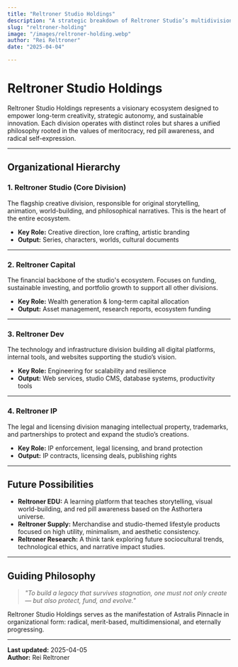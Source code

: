 ```yaml
---
title: "Reltroner Studio Holdings"
description: "A strategic breakdown of Reltroner Studio’s multidivisional structure and its future-forward ecosystem of creativity, capital, and sovereignty."
slug: "reltroner-holding"
image: "/images/reltroner-holding.webp"
author: "Rei Reltroner"
date: "2025-04-04"

---
```


# Reltroner Studio Holdings

Reltroner Studio Holdings represents a visionary ecosystem designed to empower long-term creativity, strategic autonomy, and sustainable innovation. Each division operates with distinct roles but shares a unified philosophy rooted in the values of meritocracy, red pill awareness, and radical self-expression.

---

## Organizational Hierarchy

### 1. **Reltroner Studio (Core Division)**
The flagship creative division, responsible for original storytelling, animation, world-building, and philosophical narratives. This is the heart of the entire ecosystem.

- **Key Role:** Creative direction, lore crafting, artistic branding
- **Output:** Series, characters, worlds, cultural documents

---

### 2. **Reltroner Capital**
The financial backbone of the studio's ecosystem. Focuses on funding, sustainable investing, and portfolio growth to support all other divisions.

- **Key Role:** Wealth generation & long-term capital allocation
- **Output:** Asset management, research reports, ecosystem funding

---

### 3. **Reltroner Dev**
The technology and infrastructure division building all digital platforms, internal tools, and websites supporting the studio’s vision.

- **Key Role:** Engineering for scalability and resilience
- **Output:** Web services, studio CMS, database systems, productivity tools

---

### 4. **Reltroner IP**
The legal and licensing division managing intellectual property, trademarks, and partnerships to protect and expand the studio’s creations.

- **Key Role:** IP enforcement, legal licensing, and brand protection
- **Output:** IP contracts, licensing deals, publishing rights

---

## Future Possibilities

- **Reltroner EDU:** A learning platform that teaches storytelling, visual world-building, and red pill awareness based on the Asthortera universe.
- **Reltroner Supply:** Merchandise and studio-themed lifestyle products focused on high utility, minimalism, and aesthetic consistency.
- **Reltroner Research:** A think tank exploring future sociocultural trends, technological ethics, and narrative impact studies.

---

## Guiding Philosophy

> *"To build a legacy that survives stagnation, one must not only create — but also protect, fund, and evolve."*

Reltroner Studio Holdings serves as the manifestation of Astralis Pinnacle in organizational form: radical, merit-based, multidimensional, and eternally progressing.

---

**Last updated:** 2025-04-05  
**Author:** Rei Reltroner